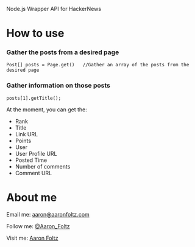 Node.js Wrapper API for HackerNews

# How to use

### Gather the posts from a desired page
	Post[] posts = Page.get()	//Gather an array of the posts from the desired page

### Gather information on those posts
	posts[1].getTitle();

At the moment, you can get the:

* Rank
* Title
* Link URL
* Points
* User
* User Profile URL
* Posted Time
* Number of comments
* Comment URL
	
# About me

Email me: [aaron@aaronfoltz.com](mailto:aaron@aaronfoltz.com)

Follow me: [@Aaron_Foltz](http://twitter.com/Aaron_Foltz)

Visit me: [Aaron Foltz](http://www.aaronfoltz.com)